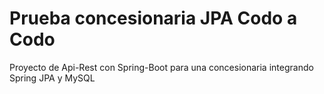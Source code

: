 # Prueba concesionaria JPA Codo a Codo

Proyecto de Api-Rest con Spring-Boot para una concesionaria integrando Spring JPA y MySQL

